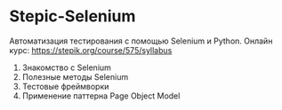 # Stepic-Selenium
Автоматизация тестирования с помощью Selenium и Python.
Онлайн курс: https://stepik.org/course/575/syllabus   
1. Знакомство с Selenium 
2. Полезные методы Selenium 
3. Тестовые фреймворки 
4. Применение паттерна Page Object Model
